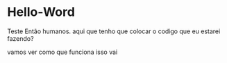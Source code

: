 # Hello-Word
Teste
Então humanos. 
aqui que tenho que colocar o codigo que eu estarei fazendo?

vamos ver como que funciona isso vai
